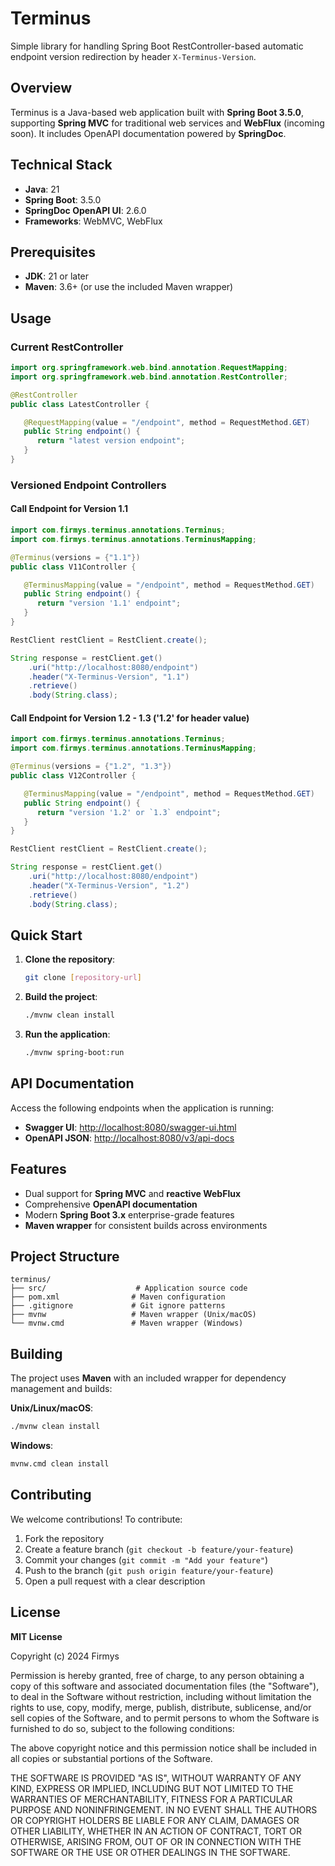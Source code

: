 # Terminus

Simple library for handling Spring Boot RestController-based automatic endpoint version 
redirection by header `X-Terminus-Version`.

## Overview

Terminus is a Java-based web application built with **Spring Boot 3.5.0**,
supporting **Spring MVC** for traditional web services and **WebFlux** (incoming soon).
It includes OpenAPI documentation powered by **SpringDoc**.

## Technical Stack

- **Java**: 21
- **Spring Boot**: 3.5.0
- **SpringDoc OpenAPI UI**: 2.6.0
- **Frameworks**: WebMVC, WebFlux

## Prerequisites

- **JDK**: 21 or later
- **Maven**: 3.6+ (or use the included Maven wrapper)

## Usage

### Current RestController

```java
import org.springframework.web.bind.annotation.RequestMapping;
import org.springframework.web.bind.annotation.RestController;

@RestController
public class LatestController {

   @RequestMapping(value = "/endpoint", method = RequestMethod.GET)
   public String endpoint() {
      return "latest version endpoint";
   }
}
```

### Versioned Endpoint Controllers

#### Call Endpoint for Version 1.1
```java
import com.firmys.terminus.annotations.Terminus;
import com.firmys.terminus.annotations.TerminusMapping;

@Terminus(versions = {"1.1"})
public class V11Controller {

   @TerminusMapping(value = "/endpoint", method = RequestMethod.GET)
   public String endpoint() {
      return "version '1.1' endpoint";
   }
}
```

```java
RestClient restClient = RestClient.create();

String response = restClient.get()
    .uri("http://localhost:8080/endpoint")
    .header("X-Terminus-Version", "1.1")
    .retrieve()
    .body(String.class);

```

#### Call Endpoint for Version 1.2 - 1.3 ('1.2' for header value)
```java
import com.firmys.terminus.annotations.Terminus;
import com.firmys.terminus.annotations.TerminusMapping;

@Terminus(versions = {"1.2", "1.3"})
public class V12Controller {

   @TerminusMapping(value = "/endpoint", method = RequestMethod.GET)
   public String endpoint() {
      return "version '1.2' or `1.3` endpoint";
   }
}
```

```java
RestClient restClient = RestClient.create();

String response = restClient.get()
    .uri("http://localhost:8080/endpoint")
    .header("X-Terminus-Version", "1.2")
    .retrieve()
    .body(String.class);

```

## Quick Start

1. **Clone the repository**:
   ```bash
   git clone [repository-url]
   ```

2. **Build the project**:
   ```bash
   ./mvnw clean install
   ```

3. **Run the application**:
   ```bash
   ./mvnw spring-boot:run
   ```

## API Documentation

Access the following endpoints when the application is running:
- **Swagger UI**: [http://localhost:8080/swagger-ui.html](http://localhost:8080/swagger-ui.html)
- **OpenAPI JSON**: [http://localhost:8080/v3/api-docs](http://localhost:8080/v3/api-docs)

## Features

- Dual support for **Spring MVC** and **reactive WebFlux**
- Comprehensive **OpenAPI documentation**
- Modern **Spring Boot 3.x** enterprise-grade features
- **Maven wrapper** for consistent builds across environments

## Project Structure

```
terminus/
├── src/                    # Application source code
├── pom.xml                # Maven configuration
├── .gitignore             # Git ignore patterns
├── mvnw                   # Maven wrapper (Unix/macOS)
└── mvnw.cmd               # Maven wrapper (Windows)
```

## Building

The project uses **Maven** with an included wrapper for dependency management and builds:

**Unix/Linux/macOS**:
```bash
./mvnw clean install
```

**Windows**:
```bash
mvnw.cmd clean install
```

## Contributing

We welcome contributions! To contribute:
1. Fork the repository
2. Create a feature branch (`git checkout -b feature/your-feature`)
3. Commit your changes (`git commit -m "Add your feature"`)
4. Push to the branch (`git push origin feature/your-feature`)
5. Open a pull request with a clear description

## License

**MIT License**

Copyright (c) 2024 Firmys

Permission is hereby granted, free of charge, to any person obtaining a copy of this software
and associated documentation files (the "Software"), to deal in the Software without restriction,
including without limitation the rights to use, copy, modify, merge, publish, distribute, 
sublicense, and/or sell copies of the Software, and to permit persons to whom the Software 
is furnished to do so, subject to the following conditions:

The above copyright notice and this permission notice shall be included in all copies or
substantial portions of the Software.

THE SOFTWARE IS PROVIDED "AS IS", WITHOUT WARRANTY OF ANY KIND, EXPRESS OR IMPLIED, INCLUDING 
BUT NOT LIMITED TO THE WARRANTIES OF MERCHANTABILITY, FITNESS FOR A PARTICULAR PURPOSE AND
NONINFRINGEMENT. IN NO EVENT SHALL THE AUTHORS OR COPYRIGHT HOLDERS BE LIABLE FOR ANY CLAIM,
DAMAGES OR OTHER LIABILITY, WHETHER IN AN ACTION OF CONTRACT, TORT OR OTHERWISE, ARISING FROM,
OUT OF OR IN CONNECTION WITH THE SOFTWARE OR THE USE OR OTHER DEALINGS IN THE SOFTWARE.
